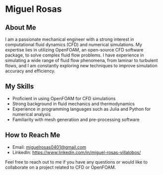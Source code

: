 # Miguel Rosas

## About Me
I am a passionate mechanical engineer with a strong interest in computational fluid dynamics (CFD) and numerical simulations. My expertise lies in utilizing OpenFOAM, an open-source CFD software package, to solve complex fluid flow problems. I have experience in simulating a wide range of fluid flow phenomena, from laminar to turbulent flows, and I am constantly exploring new techniques to improve simulation accuracy and efficiency.

## My Skills
- Proficient in using OpenFOAM for CFD simulations
- Strong background in fluid mechanics and thermodynamics
- Experience in programming languages such as Julia and Python for numerical analysis
- Familiarity with mesh generation and pre-processing software

## How to Reach Me
- Email: miguelrosas0401@gmail.com
- LinkedIn: https://www.linkedin.com/in/miguel-rosas-villalobos/

Feel free to reach out to me if you have any questions or would like to collaborate on a project related to CFD or OpenFOAM.
